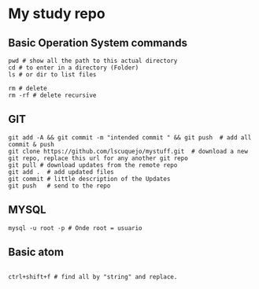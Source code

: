 # My study repo

## Basic Operation System commands
```
pwd # show all the path to this actual directory
cd # to enter in a directory (Folder)
ls # or dir to list files

rm # delete
rm -rf # delete recursive
```
## GIT
```
git add -A && git commit -m "intended commit " && git push  # add all commit & push
git clone https://github.com/lscuquejo/mystuff.git  # download a new git repo, replace this url for any another git repo
git pull # download updates from the remote repo
git add .  # add updated files
git commit # little description of the Updates
git push   # send to the repo

```

## MYSQL

```
mysql -u root -p # Onde root = usuario

```

## Basic atom

```

ctrl+shift+f # find all by "string" and replace.

```
